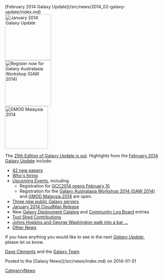 <div class='newsItemHeader'>[February 2014 Galaxy Update](/src/news/2014_02-galaxy-update/index.md)</div>

<div class='right'>
<a href='/src/galaxy-updates/2014_02/index.md'><img src="/src/images/logos/GalaxyUpdate200.png" alt="January 2014 Galaxy Update" width=150 /></a>
<br />
<a href='/src/galaxy-updates/2014_02/index.md#galaxy-australasia-workshop-2014-gaw-2014'><img src="/src/images/logos/GAW2014-200.png" alt="Register now for Galaxy Australasia Workshop (GAW 2014)" width="150" /></a><br />
<a href='/src/galaxy-updates/2014_02/index.md#gmod-malaysia-2014'><img src="/src/images/logos/GMODMalaysia120.png" alt="GMOD Malaysia 2014" width="140" /></a>
</div>

The [25th Edition of Galaxy Update is out](/src/galaxy-updates/2014_02/index.md).  Highlights from the [February 2014 Galaxy Update](/src/galaxy-updates/2014_02/index.md) include: 

* [42 new papers](/src/galaxy-updates/2014_02/index.md#new-papers)
* [Who's hiring](/src/galaxy-updates/2014_02/index.md#whos-hiring)
* [Upcoming Events](/src/galaxy-updates/2014_02/index.md#events), including
  * Registration for [GCC2014 opens February 10](/src/galaxy-updates/2014_02/index.md#gcc2014-june-30---july-2-baltimore)
  * Registration for the [Galaxy Australasia Workshop 2014 (GAW 2014)](/src/galaxy-updates/2014_02/index.md#galaxy-australasia-workshop-2014-gaw-2014) and [GMOD Malaysia 2014](/src/galaxy-updates/2014_02/index.md#gmod-malaysia-2014) are open.
* [Three new public Galaxy servers](/src/galaxy-updates/2014_02/index.md#new-public-servers)
* [January 2014 CloudMan Release](/src/galaxy-updates/2014_02/index.md#galaxy-distributions)
* New [Galaxy Deployment Catalog](/src/galaxy-updates/2014_02/index.md#galaxy-community-hubs) and [Community Log Board](/src/galaxy-updates/2014_02/index.md#galaxy-community-hubs) entries
* [Tool Shed Contributions](/src/galaxy-updates/2014_02/index.md#toolshed-contributions) 
* [Johns Hopkins and George Washington walk into a bar ...](/src/galaxy-updates/2014_02/index.md#galaxy-is-now-at-johns-hopkins-and-gwu-and-penn-state)
* [Other News](/src/galaxy-updates/2014_02/index.md#other-news)

If you have anything you would like to see in the next *[Galaxy Update](/src/galaxy-updates/index.md)*, please let us know.

[Dave Clements](/src/dave-clements/index.md) and the [Galaxy Team](/src/galaxy-team/index.md)

<div class='newsItemFooter'>Posted to the [Galaxy News](/src/news/index.md) on 2014-01-31 </div>

[CategoryNews](/src/category-news/index.md)
